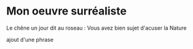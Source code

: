 # Mon oeuvre surréaliste

Le chêne un jour dit au roseau :
Vous avez bien sujet d'acuser la Nature

ajout d'une phrase
